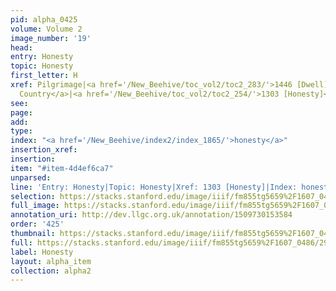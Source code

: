 ```yaml
---
pid: alpha_0425
volume: Volume 2
image_number: '19'
head: 
entry: Honesty
topic: Honesty
first_letter: H
xref: Pilgrimage|<a href='/New_Beehive/toc_vol2/toc2_283/'>1446 [Dwell]</a>|<a href='/New_Beehive/alpha1/alpha_0184/'>native
  Country</a>|<a href='/New_Beehive/toc_vol2/toc2_254/'>1303 [Honesty]</a>
see: 
page: 
add: 
type: 
index: "<a href='/New_Beehive/index2/index_1865/'>honesty</a>"
insertion_xref: 
insertion: 
item: "#item-4d4ef6ca7"
unparsed: 
line: 'Entry: Honesty|Topic: Honesty|Xref: 1303 [Honesty]|Index: honesty|#item-4d4ef6ca7'
selection: https://stacks.stanford.edu/image/iiif/fm855tg5659%2F1607_0486/296,1082,3108,529/full/0/default.jpg
full_image: https://stacks.stanford.edu/image/iiif/fm855tg5659%2F1607_0486/full/full/0/default.jpg
annotation_uri: http://dev.llgc.org.uk/annotation/1509730153584
order: '425'
thumbnail: https://stacks.stanford.edu/image/iiif/fm855tg5659%2F1607_0486/296,1082,600,180/250,/0/default.jpg
full: https://stacks.stanford.edu/image/iiif/fm855tg5659%2F1607_0486/296,1082,3108,529/full/0/default.jpg
label: Honesty
layout: alpha_item
collection: alpha2
---
```

